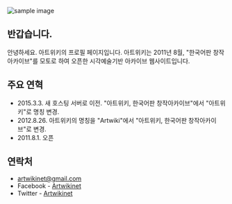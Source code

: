 ![sample image](http://placehold.it/600x200/ffd700/000000/&text=image1)

## 반갑습니다.

안녕하세요. 아트위키의 프로필 페이지입니다. 아트위키는 2011년 8월, "한국어판 창작아카이브"를 모토로 하여 오픈한 시각예술기반 아카이브 웹사이트입니다.

## 주요 연혁

- 2015.3.3. 새 호스팅 서버로 이전. "아트위키, 한국어판 창작아카이브"에서 "아트위키"로 명칭 변경.
- 2012.8.26. 아트위키의 명칭을 "Artwiki"에서 "아트위키, 한국어판 창작아카이브"로 변경.
- 2011.8.1. 오픈

## 연락처

- [artwikinet@gmail.com](mailto://artwikinet@gmail.com)
- Facebook - [Artwikinet](https://www.facebook.com/artwikinet/)
- Twitter - [Artwikinet](https://twitter.com/Artwikinet)
